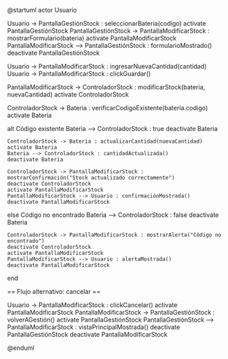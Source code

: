 @startuml
actor Usuario

Usuario -> PantallaGestiónStock : seleccionarBateria(codigo)
activate PantallaGestiónStock
PantallaGestiónStock -> PantallaModificarStock : mostrarFormulario(bateria)
activate PantallaModificarStock
PantallaModificarStock --> PantallaGestiónStock : formularioMostrado()
deactivate PantallaGestiónStock

Usuario -> PantallaModificarStock : ingresarNuevaCantidad(cantidad)
Usuario -> PantallaModificarStock : clickGuardar()

PantallaModificarStock -> ControladorStock : modificarStock(bateria, nuevaCantidad)
activate ControladorStock

ControladorStock -> Bateria : verificarCodigoExistente(bateria.codigo)
activate Bateria

alt Código existente
    Bateria --> ControladorStock : true
    deactivate Bateria

    ControladorStock -> Bateria : actualizarCantidad(nuevaCantidad)
    activate Bateria
    Bateria --> ControladorStock : cantidadActualizada()
    deactivate Bateria

    ControladorStock -> PantallaModificarStock : mostrarConfirmación("Stock actualizado correctamente")
    deactivate ControladorStock
    activate PantallaModificarStock
    PantallaModificarStock --> Usuario : confirmaciónMostrada()
    deactivate PantallaModificarStock

else Código no encontrado
    Bateria --> ControladorStock : false
    deactivate Bateria

    ControladorStock -> PantallaModificarStock : mostrarAlerta("Código no encontrado")
    deactivate ControladorStock
    activate PantallaModificarStock
    PantallaModificarStock --> Usuario : alertaMostrada()
    deactivate PantallaModificarStock
end

== Flujo alternativo: cancelar ==

Usuario -> PantallaModificarStock : clickCancelar()
activate PantallaModificarStock
PantallaModificarStock -> PantallaGestiónStock : volverAGestión()
activate PantallaGestiónStock
PantallaGestiónStock --> PantallaModificarStock : vistaPrincipalMostrada()
deactivate PantallaGestiónStock
deactivate PantallaModificarStock

@enduml